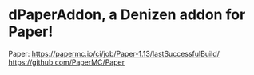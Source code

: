 # dPaperAddon, a Denizen addon for Paper!

Paper:
https://papermc.io/ci/job/Paper-1.13/lastSuccessfulBuild/
https://github.com/PaperMC/Paper